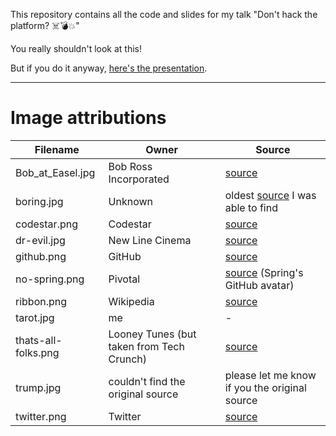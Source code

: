 This repository contains all the code and slides for my talk "Don't hack the platform? ☠️💣💥"

You really shouldn't look at this!

But if you do it anyway, [here's the presentation](http://jqno.nl/dont-hack-the-platform-talk/2018-01-30-jvmcon).

---

# Image attributions

| Filename | Owner | Source |
| --- | --- | --- |
| Bob_at_Easel.jpg | Bob Ross Incorporated | [source](https://en.wikipedia.org/wiki/File:Bob_at_Easel.jpg) |
| boring.jpg | Unknown | oldest [source](https://www.mt.nl/management/nooit-meer-saaie-presentaties/17186) I was able to find |
| codestar.png | Codestar | [source](http://www.codestar.nl) |
| dr-evil.jpg | New Line Cinema | [source](https://en.wikipedia.org/wiki/File:Drevil_million_dollars.jpg) |
| github.png | GitHub | [source](https://github.com/logos) |
| no-spring.png | Pivotal | [source](https://raw.githubusercontent.com/github/explore/6c6508f34230f0ac0d49e847a326429eefbfc030/topics/spring-boot/spring-boot.png) (Spring's GitHub avatar) |
| ribbon.png | Wikipedia | [source](https://commons.wikimedia.org/wiki/File:Purple_ribbon.svg) |
| tarot.jpg | me | - |
| thats-all-folks.png | Looney Tunes (but taken from Tech Crunch) | [source](https://techcrunch.com/2016/08/14/compost/) |
| trump.jpg | couldn't find the original source | please let me know if you the original source |
| twitter.png | Twitter | [source](https://about.twitter.com/en_us/company/brand-resources.html) |

